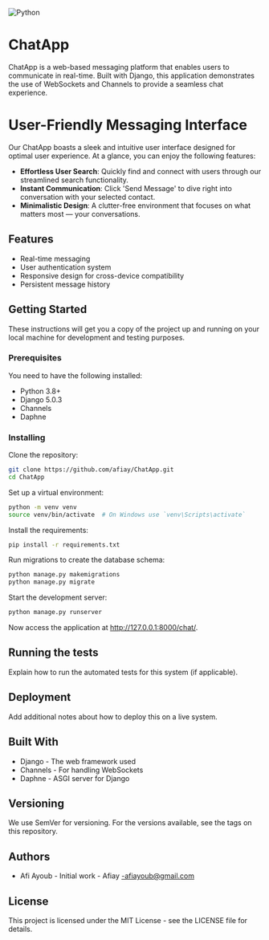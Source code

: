 
![Python](https://img.shields.io/badge/python-3.11.2-blue.svg)


# ChatApp

ChatApp is a web-based messaging platform that enables users to communicate in real-time. Built with Django, this application demonstrates the use of WebSockets and Channels to provide a seamless chat experience.

# User-Friendly Messaging Interface

Our ChatApp boasts a sleek and intuitive user interface designed for optimal user experience. At a glance, you can enjoy the following features:

- **Effortless User Search**: Quickly find and connect with users through our streamlined search functionality.
- **Instant Communication**: Click 'Send Message' to dive right into conversation with your selected contact.
- **Minimalistic Design**: A clutter-free environment that focuses on what matters most — your conversations.


## Features

- Real-time messaging
- User authentication system
- Responsive design for cross-device compatibility
- Persistent message history

## Getting Started

These instructions will get you a copy of the project up and running on your local machine for development and testing purposes.

### Prerequisites

You need to have the following installed:

- Python 3.8+
- Django 5.0.3
- Channels
- Daphne

### Installing

Clone the repository:

```bash
git clone https://github.com/afiay/ChatApp.git
cd ChatApp
```

Set up a virtual environment:

```bash
python -m venv venv
source venv/bin/activate  # On Windows use `venv\Scripts\activate`
```

Install the requirements:

```bash
pip install -r requirements.txt
```

Run migrations to create the database schema:

```bash
python manage.py makemigrations
python manage.py migrate
```

Start the development server:

```bash
python manage.py runserver
```

Now access the application at http://127.0.0.1:8000/chat/.

## Running the tests

Explain how to run the automated tests for this system (if applicable).

## Deployment

Add additional notes about how to deploy this on a live system.

## Built With

- Django - The web framework used
- Channels - For handling WebSockets
- Daphne - ASGI server for Django

## Versioning

We use SemVer for versioning. For the versions available, see the tags on this repository.

## Authors

- Afi Ayoub - Initial work - Afiay
-afiayoub@gmail.com


## License

This project is licensed under the MIT License - see the LICENSE file for details.

